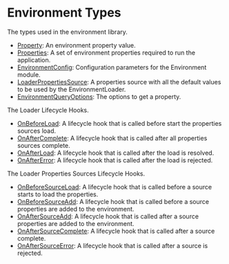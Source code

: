 # Environment Types

The types used in the environment library.

- [Property](./property.type.ts): An environment property value.
- [Properties](./properties.type.ts): A set of environment properties required to run the application.
- [EnvironmentConfig](./environment-config.interface.ts): Configuration parameters for the Environment module.
- [LoaderPropertiesSource](./loader-properties-source.type.ts): A properties source with all the default values to be used by the EnvironmentLoader.
- [EnvironmentQueryOptions](./environment-query-options.interface.ts): The options to get a property.

The Loader Lifecycle Hooks.

- [OnBeforeLoad](./on-before-load.interface.ts): A lifecycle hook that is called before start the properties sources load.
- [OnAfterComplete](./on-after-complete.interface.ts): A lifecycle hook that is called after all properties sources complete.
- [OnAfterLoad](./on-after-load.interface.ts): A lifecycle hook that is called after the load is resolved.
- [OnAfterError](./on-after-error.interface.ts): A lifecycle hook that is called after the load is rejected.

The Loader Properties Sources Lifecycle Hooks.

- [OnBeforeSourceLoad](./on-before-source-load.interface.ts): A lifecycle hook that is called before a source starts to load the properties.
- [OnBeforeSourceAdd](./on-before-source-add.interface.ts): A lifecycle hook that is called before a source properties are added to the environment.
- [OnAfterSourceAdd](./on-after-source-add.interface.ts): A lifecycle hook that is called after a source properties are added to the environment.
- [OnAfterSourceComplete](./on-after-source-complete.interface.ts): A lifecycle hook that is called after a source complete.
- [OnAfterSourceError](./on-after-source-error.interface.ts): A lifecycle hook that is called after a source is rejected.
